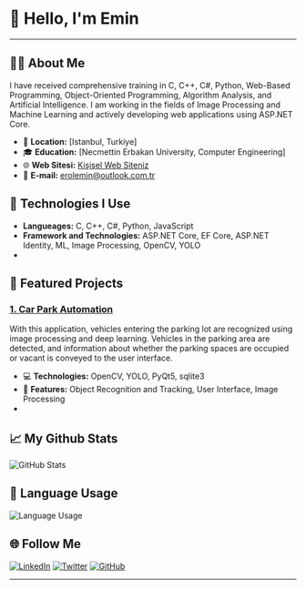 # 👋 Hello, I'm Emin

---

## 🧑‍💻 About Me

I have received comprehensive training in C, C++, C#, Python, Web-Based Programming, Object-Oriented Programming, Algorithm Analysis, and Artificial Intelligence. I am working in the fields of Image Processing and Machine Learning and actively developing web applications using ASP.NET Core.
- 📍 **Location:** [Istanbul, Turkiye]
- 🎓 **Education:** [Necmettin Erbakan University, Computer Engineering]
- 🌐 **Web Sitesi:** [Kişisel Web Siteniz](https://www.ornek.com)
- 📧 **E-mail:** erolemin@outlook.com.tr
## 🔧 Technologies I Use
- **Langueages:** C, C++, C#, Python, JavaScript
- **Framework and Technologies:** ASP.NET Core, EF Core, ASP.NET Identity, ML, Image Processing, OpenCV, YOLO
- 
## 🌟 Featured Projects

### <a href="https://github.com/emin-erol/otopark-otomasyonu/" target="_blank">1. Car Park Automation</a>
With this application, vehicles entering the parking lot are recognized using image processing and deep learning. Vehicles in the parking area are detected, and information about whether the parking spaces are occupied or vacant is conveyed to the user interface.
- 💻 **Technologies:** OpenCV, YOLO, PyQt5, sqlite3
- 🚀 **Features:** Object Recognition and Tracking, User Interface, Image Processing
- 
## 📈 My Github Stats

<p align="left">
  <img src="https://github-readme-stats.vercel.app/api?username=emin-erol&show_icons=true&hide_border=true" alt="GitHub Stats" />
</p>

## 💼 Language Usage

<p align="left">
  <img src="https://github-readme-stats.vercel.app/api/top-langs/?username=emin-erol&layout=compact" alt="Language Usage" />
</p>

## 🌐 Follow Me

[![LinkedIn](https://img.shields.io/badge/LinkedIn-0077B5?style=for-the-badge&logo=linkedin&logoColor=white)](https://www.linkedin.com/in/erolemin1)
[![Twitter](https://img.shields.io/badge/Twitter-1DA1F2?style=for-the-badge&logo=twitter&logoColor=white)](https://twitter.com/eminn_erol)
[![GitHub](https://img.shields.io/badge/GitHub-181717?style=for-the-badge&logo=github&logoColor=white)](https://github.com/emin-erol)

---
